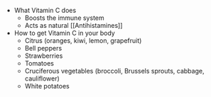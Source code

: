   * What Vitamin C does
    * Boosts the immune system
    * Acts as natural [[Antihistamines]]
  * How to get Vitamin C in your body
    * Citrus (oranges, kiwi, lemon, grapefruit)
    * Bell peppers
    * Strawberries
    * Tomatoes
    * Cruciferous vegetables (broccoli, Brussels sprouts, cabbage, cauliflower)
    * White potatoes